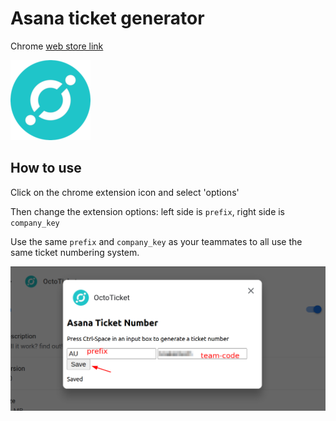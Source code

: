 # Asana ticket generator

Chrome [web store link](https://chrome.google.com/webstore/detail/octoticket/dejmonfcadndjgfgkemabednodepjgni?hl=en-GB&authuser=0)

![icon](icon128.png)

## How to use

Click on the chrome extension icon and select 'options'

Then change the extension options: left side is `prefix`, right side is `company_key`

Use the same `prefix` and `company_key` as your teammates to all use the same ticket numbering system.

![demo of save options](demo.png)

